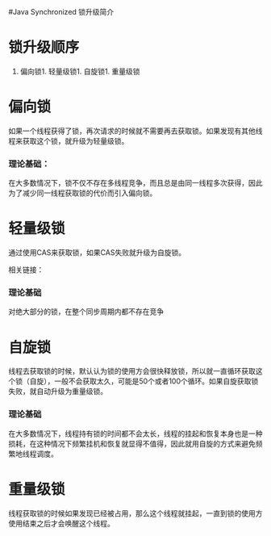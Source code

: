 #Java Synchronized 锁升级简介
# 锁升级顺序
1. 偏向锁1. 轻量级锁1. 自旋锁1. 重量级锁
# 偏向锁

如果一个线程获得了锁，再次请求的时候就不需要再去获取锁。如果发现有其他线程来获取这个锁，就升级为轻量级锁。

### 理论基础：

在大多数情况下，锁不仅不存在多线程竞争，而且总是由同一线程多次获得，因此为了减少同一线程获取锁的代价而引入偏向锁。

# 轻量级锁

通过使用CAS来获取锁，如果CAS失败就升级为自旋锁。

>  
 相关链接： 


### 理论基础

对绝大部分的锁，在整个同步周期内都不存在竞争

# 自旋锁

线程去获取锁的时候，默认认为锁的使用方会很快释放锁，所以就一直循环获取这个锁（自旋），一般不会获取太久，可能是50个或者100个循环。如果自旋获取锁失败，就自动升级为重量级锁。

### 理论基础

在大多数情况下，线程持有锁的时间都不会太长，线程的挂起和恢复本身也是一种损耗，在这种情况下频繁挂机和恢复就显得不值得，因此就用自旋的方式来避免频繁地线程调度。

# 重量级锁

线程获取锁的时候如果发现已经被占用，那么这个线程就挂起，一直到锁的使用方使用结束之后才会唤醒这个线程。
